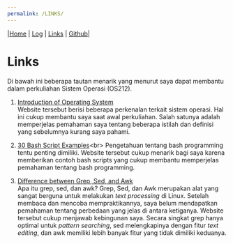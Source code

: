 ```yaml
---
permalink: /LINKS/
---
```

|[Home](/os212/) | [Log](TXT/mylog.txt) | [Links](.) | [Github](https://github.com/mfikriharyanto/os212/)|

# Links
Di bawah ini beberapa tautan menarik yang menurut saya dapat membantu dalam perkuliahan Sistem Operasi (OS212).

1. [Introduction of Operating System](https://www.geeksforgeeks.org/introduction-of-operating-system-set-1/)<br>
Website tersebut berisi beberapa perkenalan terkait sistem operasi. Hal ini cukup membantu saya saat awal perkuliahan. Salah satunya adalah memperjelas pemahaman saya tentang beberapa istilah dan definisi yang sebelumnya kurang saya pahami.

2. [30 Bash Script Examples](https://linuxhint.com/30_bash_script_examples/#:~:text=Bash%20scripts%20can%20be%20used,important%20for%20every%20Linux%20user.)<br>
Pengetahuan tentang bash programming tentu penting dimiliki. Website tersebut cukup menarik bagi saya karena memberikan contoh bash scripts yang cukup membantu memperjelas pemahaman tentang bash programming.

3. [Difference between Grep, Sed, and Awk](https://www.baeldung.com/linux/grep-sed-awk-differences)<br>
Apa itu grep, sed, dan awk? Grep, Sed, dan Awk merupakan alat yang sangat berguna untuk melakukan _text processing_ di Linux. Setelah membaca dan mencoba mempraktikannya, saya belum mendapatkan pemahaman tentang perbedaan yang jelas di antara ketiganya. Website tersebut cukup menjawab kebingunan saya. Secara singkat grep hanya optimal untuk _pattern searching_, sed melengkapinya dengan fitur _text editing_, dan awk memiliki lebih banyak fitur yang tidak dimiliki keduanya.
